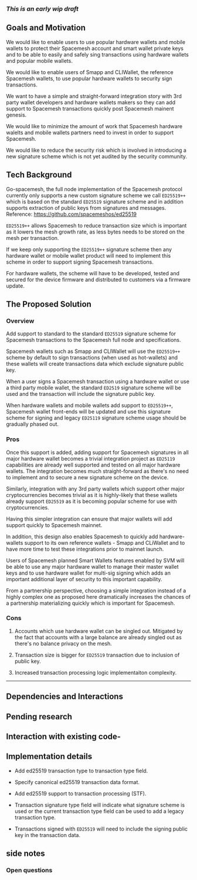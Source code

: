 ### *This is an early wip draft*

## Goals and Motivation

We would like to enable users to use popular hardware wallets and mobile wallets to protect their Spacemesh account and smart wallet private keys and to be able to easily and safely sing transactions using hardware wallets and popular mobile wallets.

We would like to enable users of Smapp and CLIWallet, the reference Spacemesh wallets, to use popular hardware wallets to security sign transactions.

We want to have a simple and straight-forward integration story with 3rd party wallet developers and hardware wallets makers so they can add support to Spacemesh transactions quickly post Spacemesh mainent genesis.

We would like to minimize the amount of work that Spacemesh hardware walelts and mobile wallets partners need to invest in order to support Spacemesh.

We would like to reduce the security risk which is involved in introducing a new signature scheme which is not yet audited by the security community.

## Tech Background
Go-spacemesh, the full node implementation of the Spacemesh protocol currently only supports a new custom signature scheme we call `ED25519++` which is based on the standard `ED25519` signature scheme and in addition supports extraction of public keys from signatures and messages. Reference: https://github.com/spacemeshos/ed25519

`ED25519++` allows Spacemesh to reduce transaction size which is important as it lowers the mesh growth rate, as less bytes needs to be stored on the mesh per transaction.

If we keep only supporting the `ED25519++` signature scheme then any hardware wallet or mobile wallet product will need to implement this scheme in order to support signing Spacemesh transactions.

For hardware wallets, the scheme will have to be developed, tested and secured for the device firmware and distributed to customers via a firmware update.

## The Proposed Solution

### Overview

Add support to standard to the standard `ED25519` signature scheme for Spacemesh transactions to the Spacemesh full node and specifications.

Spacemesh wallets such as Smapp and CLIWallet will use the `ED25519++` scheme by default to sign transactions (when used as hot-wallets) and these wallets will create transactions data which exclude signature public key.

When a user signs a Spacemesh transaction using a hardware wallet or use a third party mobile wallet, the standard `ED2519` signature scheme will be used and the transaction will include the signature public key.


When hardware wallets and mobile wallets add support to `ED25519++`, Spacemesh wallet front-ends will be updated and use this signature scheme for signing and legacy `ED25119` signature scheme usage should be gradually phased out.


### Pros
Once this support is added, adding support for Spacemesh signatures in all major hardware wallet becomes a trivial integration project as `ED25119` capabilities are already well supported and tested on all major hardware wallets. The integration becomes much straight-forward as there's no need to implement and to secure a new signature scheme on the device.

Similarly, integration with any 3rd party wallets which support other major cryptocurrencies becomes trivial as it is highly-likely that these wallets already support `ED25519` as it is becoming popular scheme for use with cryptocurrencies.

Having this simpler integration can ensure that major wallets will add support quickly to Spacemesh mainnet.

In addition, this design also enables Spacemesh to quickly add hardware-wallets support to its own reference wallets - Smapp and CLiWallet and to have more time to test these integrations prior to mainnet launch.

Users of Spacemesh planned Smart Wallets features enabled by SVM will be able to use any major hardware wallet to manage their master wallet keys and to use hardware wallet for multi-sig signing which adds an important additional layer of security to this important capability.

From a partnership perspective, choosing a simple integration instead of a highly complex one as proposed here dramatically increases the chances of a partnership materializing quickly which is important for Spacemesh.

### Cons
1. Accounts which use hardware wallet can be singled out. Mitigated by the fact that accounts with a large balance are already singled out as there's no balance privacy on the mesh.

2. Transaction size is bigger for `ED25519` transaction due to inclusion of public key.

3. Increased transaction processing logic implementaiton complexity.
---

## Dependencies and Interactions


## Pending research


## Interaction with existing code-

## Implementation details
- Add ed25519 transaction type to transaction type field.
- Specify canonical ed25519 transaction data format.
- Add ed25519 support to transaction processing (STF).

- Transaction signature type field will indicate what signature scheme is used or the current transaction type field can be used to add a legacy transaction type.

- Transactions signed with `ED25519` will need to include the signing public key in the transaction data.



## side notes


### Open questions

